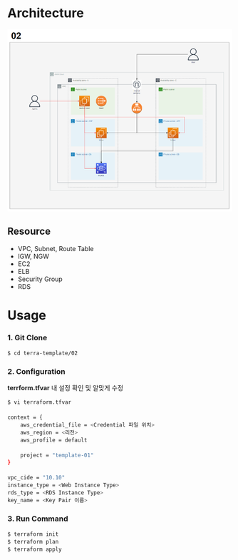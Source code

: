 Architecture
=============
![Alt text](./02.png)

Resource
-----
* VPC, Subnet, Route Table
* IGW, NGW
* EC2
* ELB
* Security Group
* RDS

Usage
=============
### 1. Git Clone
```bash
$ cd terra-template/02
```
### 2. Configuration
**terrform.tfvar** 내 설정 확인 및 알맞게 수정
```bash
$ vi terraform.tfvar

context = {
    aws_credential_file = <Credential 파일 위치>
    aws_region = <리전>
    aws_profile = default

    project = "template-01"
}

vpc_cide = "10.10"
instance_type = <Web Instance Type>
rds_type = <RDS Instance Type>
key_name = <Key Pair 이름>
```

### 3. Run Command
```bash
$ terraform init
$ terraform plan
$ terraform apply